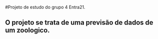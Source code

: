 #Projeto de estudo do grupo 4 Entra21.
## O projeto se trata de uma previsão de dados de um zoologico.
